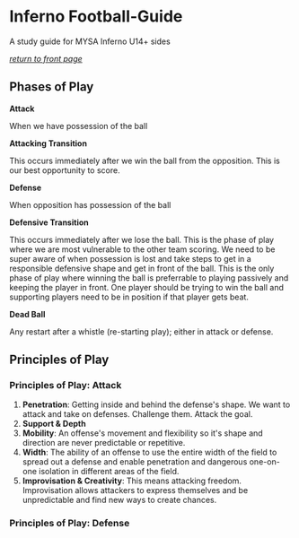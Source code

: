 # Inferno Football-Guide
A study guide for MYSA Inferno U14+ sides

[_return to front page_](./../README.md)

## Phases of Play

**Attack**

When we have possession of the ball

**Attacking Transition**

This occurs immediately after we win the ball from the opposition.  This is our best opportunity to score.
 
**Defense** 

When opposition has possession of the ball

**Defensive Transition**

This occurs immediately after we lose the ball.  This is the phase of play where we are most vulnerable to the other team scoring.  We need to be super aware of when possession is lost and take steps to get in a responsible defensive shape and get in front of the ball.  This is the only phase of play where winning the ball is preferrable to playing passively and keeping the player in front.  One player should be trying to win the ball and supporting players need to be in position if that player gets beat.

**Dead Ball**

Any restart after a whistle (re-starting play); either in attack or defense.

## Principles of Play

### Principles of Play: Attack

1. **Penetration**: Getting inside and behind the defense's shape.  We want to attack and take on defenses.  Challenge them.  Attack the goal.
2. **Support &amp; Depth**
3. **Mobility**: An offense's movement and flexibility so it's shape and direction are never predictable or repetitive.
4. **Width**: The ability of an offense to use the entire width of the field to spread out a defense and enable penetration and dangerous one-on-one isolation in different areas of the field.
5. **Improvisation &amp; Creativity**: This means attacking freedom.  Improvisation allows attackers to express themselves and be unpredictable and find new ways to create chances.

### Principles of Play: Defense
